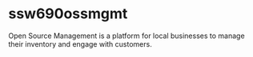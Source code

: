 # ssw690ossmgmt
Open Source Management is a platform for local businesses to manage their inventory and engage with customers.
